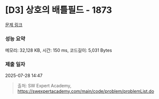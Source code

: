 # [D3] 상호의 배틀필드 - 1873 

[문제 링크](https://swexpertacademy.com/main/code/problem/problemDetail.do?contestProbId=AV5LyE7KD2ADFAXc) 

### 성능 요약

메모리: 32,128 KB, 시간: 150 ms, 코드길이: 5,031 Bytes

### 제출 일자

2025-07-28 14:47



> 출처: SW Expert Academy, https://swexpertacademy.com/main/code/problem/problemList.do